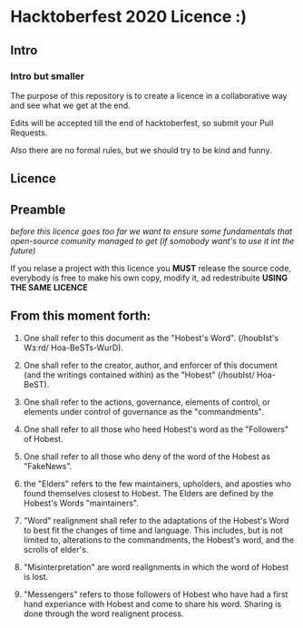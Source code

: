 # Hacktoberfest 2020 Licence :)

## Intro

### Intro but smaller

The purpose of this repository is to create a licence in a collaborative way and see what we get at the end.

Edits will be accepted till the end of hacktoberfest, so submit your Pull Requests.

Also there are no formal rules, but we should try to be kind and funny.

## Licence

## Preamble

_before this licence goes too far we want to ensure some fundamentals that open-source comunity managed to get (if somobody want's to use it int the future)_

If you relase a project with this licence you **MUST** release the source code, everybody is free to make his own copy, modify it, ad redestribuite **USING THE SAME LICENCE**

## From this moment forth:

1. One shall refer to this document as the "Hobest's Word". (/hoʊbIst's Wɜːrd/ Hoa-BeSTs-WurD).

2. One shall refer to the creator, author, and enforcer of this document (and the writings contained within) as the "Hobest" (/hoʊbIst/ Hoa-BeST).

3. One shall refer to the actions, governance, elements of control, or elements under control of governance as the "commandments".

4. One shall refer to all those who heed Hobest's word as the "Followers" of Hobest.

5. One shall refer to all those who deny of the word of the Hobest as "FakeNews".

6. the "Elders" refers to the few maintainers, upholders, and aposties who found themselves closest to Hobest. The Elders are defined by the Hobest's Words "maintainers".

7. "Word" realignment shall refer to the adaptations of the Hobest's Word to best fit the changes of time and language. This includes, but is not limited to, alterations to the commandments, the Hobest's word, and the scrolls of elder's.

8. "Misinterpretation" are word realignments in which the word of Hobest is lost.

9. "Messengers" refers to those followers of Hobest who have had a first hand experiance with Hobest and come to share his word. Sharing is done through the word realignent process.

